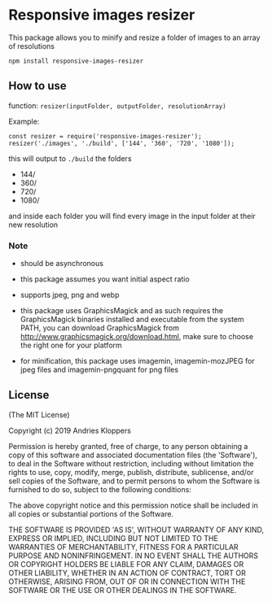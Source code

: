 # Responsive images resizer

This package allows you to minify and resize a folder of images to an array of resolutions

`npm install responsive-images-resizer`

## How to use

function: `resizer(inputFolder, outputFolder, resolutionArray)`

Example: <br />

```
const resizer = require('responsive-images-resizer');
resizer('./images', './build', ['144', '360', '720', '1080']);
```

this will output to `./build` the folders

- 144/
- 360/
- 720/
- 1080/

and inside each folder you will find every image in the input folder at their new resolution

### Note

- should be asynchronous

- this package assumes you want initial aspect ratio

- supports jpeg, png and webp

- this package uses GraphicsMagick and as such requires the GraphicsMagick binaries installed and executable from the system PATH, you can download GraphicsMagick from http://www.graphicsmagick.org/download.html, make sure to choose the right one for your platform

- for minification, this package uses imagemin, imagemin-mozJPEG for jpeg files and imagemin-pngquant for png files

## License

(The MIT License)

Copyright (c) 2019 Andries Kloppers

Permission is hereby granted, free of charge, to any person obtaining
a copy of this software and associated documentation files (the
'Software'), to deal in the Software without restriction, including
without limitation the rights to use, copy, modify, merge, publish,
distribute, sublicense, and/or sell copies of the Software, and to
permit persons to whom the Software is furnished to do so, subject to
the following conditions:

The above copyright notice and this permission notice shall be
included in all copies or substantial portions of the Software.

THE SOFTWARE IS PROVIDED 'AS IS', WITHOUT WARRANTY OF ANY KIND,
EXPRESS OR IMPLIED, INCLUDING BUT NOT LIMITED TO THE WARRANTIES OF
MERCHANTABILITY, FITNESS FOR A PARTICULAR PURPOSE AND NONINFRINGEMENT.
IN NO EVENT SHALL THE AUTHORS OR COPYRIGHT HOLDERS BE LIABLE FOR ANY
CLAIM, DAMAGES OR OTHER LIABILITY, WHETHER IN AN ACTION OF CONTRACT,
TORT OR OTHERWISE, ARISING FROM, OUT OF OR IN CONNECTION WITH THE
SOFTWARE OR THE USE OR OTHER DEALINGS IN THE SOFTWARE.

